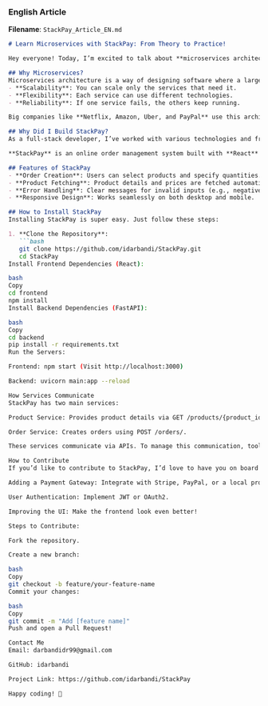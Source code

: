 ### **English Article**  
**Filename**: `StackPay_Article_EN.md`  
```markdown
# Learn Microservices with StackPay: From Theory to Practice!  

Hey everyone! Today, I’m excited to talk about **microservices architecture** and show you how to understand it through a real-world project like **StackPay**. If you’re passionate about building modern, scalable systems, this article is for you!  

## Why Microservices?  
Microservices architecture is a way of designing software where a large application is broken into smaller, independent services. Each service can be developed, tested, and deployed on its own. This approach has many advantages:  
- **Scalability**: You can scale only the services that need it.  
- **Flexibility**: Each service can use different technologies.  
- **Reliability**: If one service fails, the others keep running.  

Big companies like **Netflix, Amazon, Uber, and PayPal** use this architecture. So, if you want to build systems like these, you need to understand microservices!  

## Why Did I Build StackPay?  
As a full-stack developer, I’ve worked with various technologies and frameworks. I always wondered, *Why not use microservices when I can?* That’s why I decided to build a practical project that both teaches microservices and solves real-world problems.  

**StackPay** is an online order management system built with **React** and **FastAPI**. It demonstrates how independent services can work together to create a complete system.  

## Features of StackPay  
- **Order Creation**: Users can select products and specify quantities.  
- **Product Fetching**: Product details and prices are fetched automatically.  
- **Error Handling**: Clear messages for invalid inputs (e.g., negative quantities).  
- **Responsive Design**: Works seamlessly on both desktop and mobile.  

## How to Install StackPay  
Installing StackPay is super easy. Just follow these steps:  

1. **Clone the Repository**:  
   ```bash  
   git clone https://github.com/idarbandi/StackPay.git  
   cd StackPay  
Install Frontend Dependencies (React):

bash
Copy
cd frontend  
npm install  
Install Backend Dependencies (FastAPI):

bash
Copy
cd backend  
pip install -r requirements.txt  
Run the Servers:

Frontend: npm start (Visit http://localhost:3000)

Backend: uvicorn main:app --reload

How Services Communicate
StackPay has two main services:

Product Service: Provides product details via GET /products/{product_id}.

Order Service: Creates orders using POST /orders/.

These services communicate via APIs. To manage this communication, tools like Apache Kafka can be used. Kafka is an open-source event streaming platform that helps you transfer data between services and perform real-time processing.

How to Contribute
If you’d like to contribute to StackPay, I’d love to have you on board! Even if you’re a beginner, you can take on small tasks like:

Adding a Payment Gateway: Integrate with Stripe, PayPal, or a local provider.

User Authentication: Implement JWT or OAuth2.

Improving the UI: Make the frontend look even better!

Steps to Contribute:

Fork the repository.

Create a new branch:

bash
Copy
git checkout -b feature/your-feature-name  
Commit your changes:

bash
Copy
git commit -m "Add [feature name]"  
Push and open a Pull Request!

Contact Me
Email: darbandidr99@gmail.com

GitHub: idarbandi

Project Link: https://github.com/idarbandi/StackPay

Happy coding! 🚀

